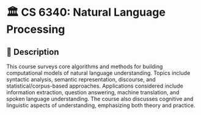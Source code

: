 # 🏛️ CS 6340: Natural Language Processing

## 📖 Description
This course surveys core algorithms and methods for building computational models of natural language understanding. Topics include syntactic analysis, semantic representation, discourse, and statistical/corpus-based approaches. Applications considered include information extraction, question answering, machine translation, and spoken language understanding. The course also discusses cognitive and linguistic aspects of understanding, emphasizing both theory and practice.
